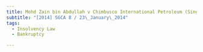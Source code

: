 ```yaml
---
title: Mohd Zain bin Abdullah v Chimbusco International Petroleum (Singapore) Pte Ltd and another 
subtitle: "[2014] SGCA 8 / 23\_January\_2014"
tags:
  - Insolvency Law
  - Bankruptcy

---
```


